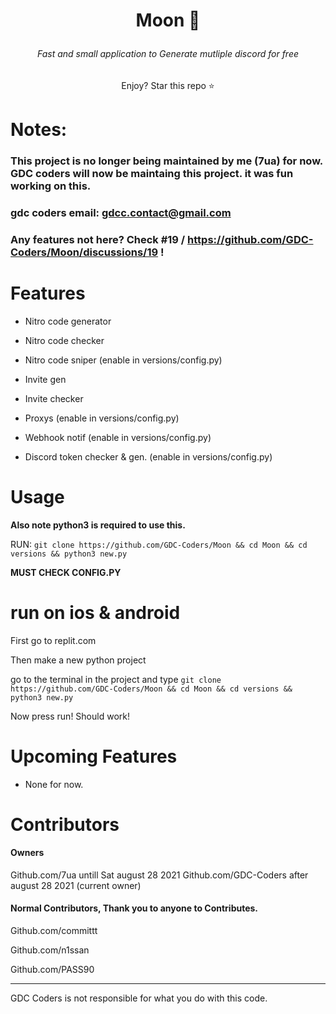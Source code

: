 # <p align=center>Moon 🌙</p>

<h6 align=center> Fast and small application to Generate mutliple discord for free</h6>



<p align=center>Enjoy? Star this repo ⭐</p>


# Notes:
 ### This project is no longer being maintained by me (7ua) for now. GDC coders will now be maintaing this project. it  was fun working on this.
 ### gdc coders email: gdcc.contact@gmail.com
 ### Any features not here? Check #19 / https://github.com/GDC-Coders/Moon/discussions/19 !



# Features
- Nitro code generator


- Nitro code checker

- Nitro code sniper (enable in versions/config.py)


- Invite gen


- Invite checker


- Proxys (enable in versions/config.py)



- Webhook notif (enable in versions/config.py)


-  Discord token checker & gen. (enable in versions/config.py)


# Usage


**Also note python3 is required to use this.**

RUN: ```git clone https://github.com/GDC-Coders/Moon && cd Moon && cd versions && python3 new.py```

**MUST CHECK CONFIG.PY**





# run on ios & android



First go to replit.com


Then make a new python project


go to the terminal in the project and type ```git clone https://github.com/GDC-Coders/Moon && cd Moon && cd versions && python3 new.py```

Now press run! Should work!


# Upcoming Features

- None for now.


# Contributors

#### Owners

Github.com/7ua untill Sat august 28 2021
Github.com/GDC-Coders after august 28 2021 (current owner)

#### Normal Contributors, Thank you to anyone to Contributes.



Github.com/committt


Github.com/n1ssan


Github.com/PASS90




___________
 GDC Coders is not responsible for what you do with this code.

